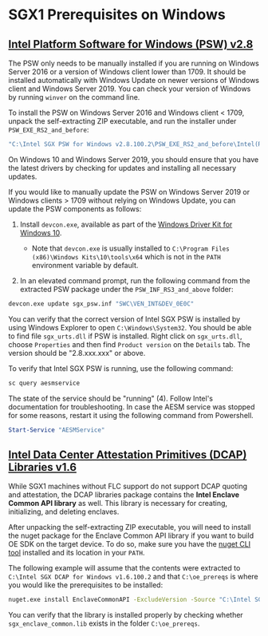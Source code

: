# SGX1 Prerequisites on Windows

## [Intel Platform Software for Windows (PSW) v2.8](http://registrationcenter-download.intel.com/akdlm/irc_nas/16766/Intel%20SGX%20PSW%20for%20Windows%20v2.8.100.2.exe)

The PSW only needs to be manually installed if you are running on Windows Server
2016 or a version of Windows client lower than 1709. It should be installed automatically
with Windows Update on newer versions of Windows client and Windows Server 2019.
You can check your version of Windows by running `winver` on the command line.

To install the PSW on Windows Server 2016 and Windows client < 1709, unpack the self-extracting
ZIP executable, and run the installer under `PSW_EXE_RS2_and_before`:

```cmd
"C:\Intel SGX PSW for Windows v2.8.100.2\PSW_EXE_RS2_and_before\Intel(R)_SGX_Windows_x64_PSW_2.8.100.2.exe"
```

On Windows 10 and Windows Server 2019, you should ensure that you have the latest drivers
by checking for updates and installing all necessary updates.

If you would like to manually update the PSW on Windows Server 2019 or Windows
clients > 1709 without relying on Windows Update, you can update the PSW components
as follows:

1. Install `devcon.exe`, available as part of the [Windows Driver Kit for Windows 10](https://go.microsoft.com/fwlink/?linkid=2026156).
   -  Note that `devcon.exe` is usually installed to `C:\Program Files (x86)\Windows Kits\10\tools\x64`
   which is not in the `PATH` environment variable by default.

2. In an elevated command prompt, run the following command from the extracted PSW package under the `PSW_INF_RS3_and_above` folder:
  ```cmd
  devcon.exe update sgx_psw.inf "SWC\VEN_INT&DEV_0E0C"
  ```

You can verify that the correct version of Intel SGX PSW is installed by using
Windows Explorer to open `C:\Windows\System32`. You should be able to find
file `sgx_urts.dll` if PSW is installed. Right click on `sgx_urts.dll`,
choose `Properties` and then find `Product version` on the `Details` tab.
The version should be "2.8.xxx.xxx" or above.

To verify that Intel SGX PSW is running, use the following command:

```cmd
sc query aesmservice
```

The state of the service should be "running" (4). Follow Intel's documentation for
troubleshooting. In case the AESM service was stopped for some reasons, restart it
using the following command from Powershell.

```powershell
Start-Service "AESMService"
```

## [Intel Data Center Attestation Primitives (DCAP) Libraries v1.6](http://registrationcenter-download.intel.com/akdlm/irc_nas/16620/Intel%20SGX%20DCAP%20for%20Windows%20v1.6.100.2.exe)

While SGX1 machines without FLC support do not support DCAP quoting and attestation, the DCAP libraries package
contains the **Intel Enclave Common API library** as well. This library is necessary for creating, initializing, and deleting enclaves.

After unpacking the self-extracting ZIP executable, you will need to install the nuget package for the Enclave
Common API library if you want to build OE SDK on the target device. To do so, make sure you have the [nuget CLI tool](https://dist.nuget.org/win-x86-commandline/latest/nuget.exe) installed and its location in your `PATH`.

The following example will assume that the contents were extracted to `C:\Intel SGX DCAP for Windows v1.6.100.2`
and that `C:\oe_prereqs` is where you would like the prerequisites to be installed:

```cmd
nuget.exe install EnclaveCommonAPI -ExcludeVersion -Source "C:\Intel SGX DCAP for Windows v1.6.100.2\nuget" -OutputDirectory c:\oe_prereqs
```

You can verify that the library is installed properly by checking whether `sgx_enclave_common.lib` exists in the folder `C:\oe_prereqs`.
